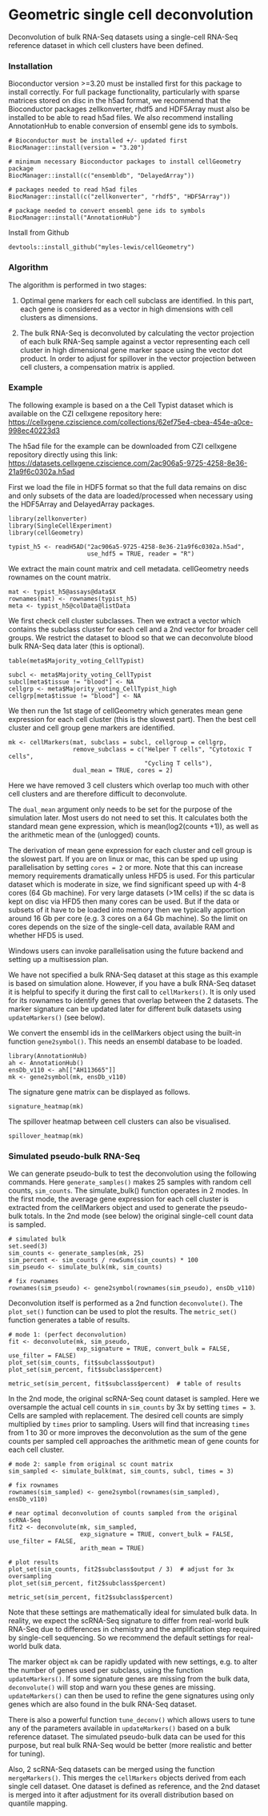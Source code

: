 # Geometric single cell deconvolution

Deconvolution of bulk RNA-Seq datasets using a single-cell RNA-Seq reference 
dataset in which cell clusters have been defined.

### Installation

Bioconductor version >=3.20 must be installed first for this package to install
correctly. For full package functionality, particularly with sparse matrices
stored on disc in the h5ad format, we recommend that the Bioconductor packages
zellkonverter, rhdf5 and HDF5Array must also be installed to be able to read
h5ad files. We also recommend installing AnnotationHub to enable conversion of
ensembl gene ids to symbols.

```
# Bioconductor must be installed +/- updated first
BiocManager::install(version = "3.20")

# minimum necessary Bioconductor packages to install cellGeometry package
BiocManager::install(c("ensembldb", "DelayedArray"))

# packages needed to read h5ad files
BiocManager::install(c("zellkonverter", "rhdf5", "HDF5Array"))

# package needed to convert ensembl gene ids to symbols
BiocManager::install("AnnotationHub")
```

Install from Github
```
devtools::install_github("myles-lewis/cellGeometry")
```

### Algorithm

The algorithm is performed in two stages:

1. Optimal gene markers for each cell subclass are identified. In this part,
each gene is considered as a vector in high dimensions with cell clusters as
dimensions.

2. The bulk RNA-Seq is deconvoluted by calculating the vector projection of each
bulk RNA-Seq sample against a vector representing each cell cluster in high
dimensional gene marker space using the vector dot product. In order to adjust
for spillover in the vector projection between cell clusters, a compensation
matrix is applied.

### Example

The following example is based on a the Cell Typist dataset which is available
on the CZI cellxgene repository here:
https://cellxgene.cziscience.com/collections/62ef75e4-cbea-454e-a0ce-998ec40223d3

The h5ad file for the example can be downloaded from CZI cellxgene repository
directly using this link:
https://datasets.cellxgene.cziscience.com/2ac906a5-9725-4258-8e36-21a9f6c0302a.h5ad

First we load the file in HDF5 format so that the full data remains on disc and
only subsets of the data are loaded/processed when necessary using the HDF5Array
and DelayedArray packages.

```
library(zellkonverter)
library(SingleCellExperiment)
library(cellGeometry)

typist_h5 <- readH5AD("2ac906a5-9725-4258-8e36-21a9f6c0302a.h5ad",
                      use_hdf5 = TRUE, reader = "R")
```

We extract the main count matrix and cell metadata. cellGeometry needs rownames
on the count matrix.

```
mat <- typist_h5@assays@data$X
rownames(mat) <- rownames(typist_h5)
meta <- typist_h5@colData@listData
```

We first check cell cluster subclasses. Then we extract a vector which contains
the subclass cluster for each cell and a 2nd vector for broader cell groups. We
restrict the dataset to blood so that we can deconvolute blood bulk
RNA-Seq data later (this is optional).

```
table(meta$Majority_voting_CellTypist)

subcl <- meta$Majority_voting_CellTypist
subcl[meta$tissue != "blood"] <- NA
cellgrp <- meta$Majority_voting_CellTypist_high
cellgrp[meta$tissue != "blood"] <- NA
```

We then run the 1st stage of cellGeometry which generates mean gene expression
for each cell cluster (this is the slowest part). Then the best cell cluster and
cell group gene markers are identified.

```
mk <- cellMarkers(mat, subclass = subcl, cellgroup = cellgrp,
                  remove_subclass = c("Helper T cells", "Cytotoxic T cells",
                                      "Cycling T cells"),
                  dual_mean = TRUE, cores = 2)
```

Here we have removed 3 cell clusters which overlap too much with other cell
clusters and are therefore difficult to deconvolute.

The `dual_mean` argument only needs to be set for the purpose of the simulation
later. Most users do not need to set this. It calculates both the standard mean
gene expression, which is mean(log2(counts +1)), as well as the arithmetic mean
of the (unlogged) counts.

The derivation of mean gene expression for each cluster and cell group is the
slowest part. If you are on linux or mac, this can be sped up using
parallelisation by setting `cores = 2` or more. Note that this can increase
memory requirements dramatically unless HFD5 is used. For this particular
dataset which is moderate in size, we find significant speed up with 4-8 cores
(64 Gb machine). For very large datasets (>1M cells) if the sc data is kept on
disc via HFD5 then many cores can be used. But if the data or subsets of it have
to be loaded into memory then we typically apportion around 16 Gb per core (e.g.
3 cores on a 64 Gb machine). So the limit on cores depends on the size of the
single-cell data, available RAM and whether HFD5 is used.

Windows users can invoke parallelisation using the future backend and setting up
a multisession plan.

We have not specified a bulk RNA-Seq dataset at this stage as this example is
based on simulation alone. However, if you have a bulk RNA-Seq dataset it is
helpful to specify it during the first call to `cellMarkers()`. It is only used
for its rownames to identify genes that overlap between the 2 datasets. The
marker signature can be updated later for different bulk datasets using
`updateMarkers()` (see below).

We convert the ensembl ids in the cellMarkers object using the built-in function
`gene2symbol()`. This needs an ensembl database to be loaded.

```
library(AnnotationHub)
ah <- AnnotationHub()
ensDb_v110 <- ah[["AH113665"]]
mk <- gene2symbol(mk, ensDb_v110)
```

The signature gene matrix can be displayed as follows.

```
signature_heatmap(mk)
```

The spillover heatmap between cell clusters can also be visualised.

```
spillover_heatmap(mk)
```

### Simulated pseudo-bulk RNA-Seq

We can generate pseudo-bulk to test the deconvolution using the following
commands. Here `generate_samples()` makes 25 samples with random cell counts,
`sim_counts`. The simulate_bulk() function operates in 2 modes. In the first
mode, the average gene expression for each cell cluster is extracted from the
cellMarkers object and used to generate the pseudo-bulk totals. In the 2nd
mode (see below) the original single-cell count data is sampled.

```
# simulated bulk
set.seed(3)
sim_counts <- generate_samples(mk, 25)
sim_percent <- sim_counts / rowSums(sim_counts) * 100
sim_pseudo <- simulate_bulk(mk, sim_counts)

# fix rownames
rownames(sim_pseudo) <- gene2symbol(rownames(sim_pseudo), ensDb_v110)
```

Deconvolution itself is performed as a 2nd function `deconvolute()`. The
`plot_set()` function can be used to plot the results. The `metric_set()`
function generates a table of results.

```
# mode 1: (perfect deconvolution)
fit <- deconvolute(mk, sim_pseudo,
                   exp_signature = TRUE, convert_bulk = FALSE, use_filter = FALSE)
plot_set(sim_counts, fit$subclass$output)
plot_set(sim_percent, fit$subclass$percent)

metric_set(sim_percent, fit$subclass$percent)  # table of results
```

In the 2nd mode, the original scRNA-Seq count dataset is sampled. Here we
oversample the actual cell counts in `sim_counts` by 3x by setting `times = 3`.
Cells are sampled with replacement. The desired cell counts are simply
multiplied by `times` prior to sampling. Users will find that increasing `times`
from 1 to 30 or more improves the deconvolution as the sum of the gene counts
per sampled cell approaches the arithmetic mean of gene counts for each cell
cluster.

```
# mode 2: sample from original sc count matrix
sim_sampled <- simulate_bulk(mat, sim_counts, subcl, times = 3)

# fix rownames
rownames(sim_sampled) <- gene2symbol(rownames(sim_sampled), ensDb_v110)

# near optimal deconvolution of counts sampled from the original scRNA-Seq
fit2 <- deconvolute(mk, sim_sampled,
                    exp_signature = TRUE, convert_bulk = FALSE, use_filter = FALSE,
                    arith_mean = TRUE)

# plot results
plot_set(sim_counts, fit2$subclass$output / 3)  # adjust for 3x oversampling
plot_set(sim_percent, fit2$subclass$percent)

metric_set(sim_percent, fit2$subclass$percent)
```

Note that these settings are mathematically ideal for simulated bulk data. In
reality, we expect the scRNA-Seq signature to differ from real-world bulk
RNA-Seq due to differences in chemistry and the amplification step required by
single-cell sequencing. So we recommend the default settings for real-world
bulk data.

The marker object `mk` can be rapidly updated with new settings, e.g. to alter
the number of genes used per subclass, using the function `updateMarkers()`. If
some signature genes are missing from the bulk data, `deconvolute()` will stop
and warn you these genes are missing. `updateMarkers()` can then be used to
refine the gene signatures using only genes which are also found in the bulk
RNA-Seq dataset.

There is also a powerful function `tune_deconv()` which allows users to tune any
of the parameters available in `updateMarkers()` based on a bulk reference
dataset. The simulated pseudo-bulk data can be used for this purpose, but real
bulk RNA-Seq would be better (more realistic and better for tuning).

Also, 2 scRNA-Seq datasets can be merged using the function `mergeMarkers()`.
This merges the `cellMarkers` objects derived from each single cell dataset. One
dataset is defined as reference, and the 2nd dataset is merged into it after
adjustment for its overall distribution based on quantile mapping.
